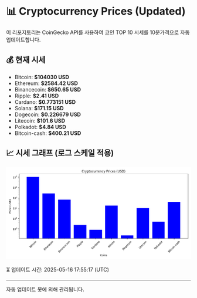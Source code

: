 
# 📊 Cryptocurrency Prices (Updated)

이 리포지토리는 CoinGecko API를 사용하여 코인 TOP 10 시세를 10분가격으로 자동 업데이트합니다.

## 💰 현재 시세
- Bitcoin: **$104030 USD**
- Ethereum: **$2584.42 USD**
- Binancecoin: **$650.65 USD**
- Ripple: **$2.41 USD**
- Cardano: **$0.773151 USD**
- Solana: **$171.15 USD**
- Dogecoin: **$0.226679 USD**
- Litecoin: **$101.6 USD**
- Polkadot: **$4.84 USD**
- Bitcoin-cash: **$400.21 USD**

## 📈 시세 그래프 (로그 스케일 적용)
![Crypto Prices](crypto_prices.png)

⏳ 업데이트 시간: 2025-05-16 17:55:17 (UTC)

---
자동 업데이트 봇에 의해 관리됩니다.
